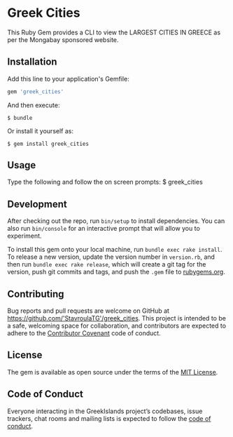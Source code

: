 # Greek Cities
This Ruby Gem provides a CLI to view the LARGEST CITIES IN GREECE as per the Mongabay sponsored website.

## Installation

Add this line to your application's Gemfile:

```ruby
gem 'greek_cities'
```

And then execute:

    $ bundle

Or install it yourself as:

    $ gem install greek_cities

## Usage

Type the following and follow the on screen prompts:
    $ greek_cities

## Development

After checking out the repo, run `bin/setup` to install dependencies. You can also run `bin/console` for an interactive prompt that will allow you to experiment.

To install this gem onto your local machine, run `bundle exec rake install`. To release a new version, update the version number in `version.rb`, and then run `bundle exec rake release`, which will create a git tag for the version, push git commits and tags, and push the `.gem` file to [rubygems.org](https://rubygems.org).

## Contributing

Bug reports and pull requests are welcome on GitHub at https://github.com/'StavroulaTG'/greek_cities. This project is intended to be a safe, welcoming space for collaboration, and contributors are expected to adhere to the [Contributor Covenant](http://contributor-covenant.org) code of conduct.

## License

The gem is available as open source under the terms of the [MIT License](https://opensource.org/licenses/MIT).

## Code of Conduct

Everyone interacting in the GreekIslands project’s codebases, issue trackers, chat rooms and mailing lists is expected to follow the [code of conduct](https://github.com/'StavroulaTG'/greek_cities/blob/master/CODE_OF_CONDUCT.md).
